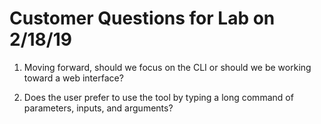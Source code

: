 # Customer Questions for Lab on 2/18/19

1. Moving forward, should we focus on the CLI or should we be working
    toward a web interface? 

2. Does the user prefer to use the tool by typing a long command of parameters, inputs, and arguments?
